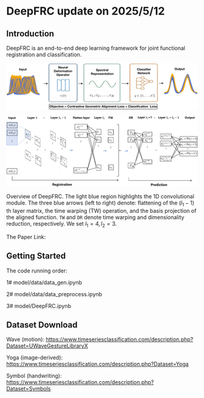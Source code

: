 # DeepFRC update on 2025/5/12

## Introduction

DeepFRC is an end-to-end deep learning framework for joint functional registration and classification.

![DeepFRC Model](images/overview.png)

![DeepFRC Model](images/The_Model.png)

Overview of DeepFRC. The light blue region highlights the 1D convolutional module. The three blue arrows (left to right) denote: flattening of the $(l_1{-}1)$ th layer matrix, the time warping (TW) operation, and the basis projection of the aligned function. ``TW`` and ``DR`` denote time warping and dimensionality reduction, respectively. We set $l_1 =4, l_2=3$.

The Paper Link: 

## Getting Started

The code running order:

1# model/data/data_gen.ipynb

2# model/data/data_preprocess.ipynb

3# model/DeepFRC.ipynb

## Dataset Download

Wave (motion): https://www.timeseriesclassification.com/description.php?Dataset=UWaveGestureLibraryX

Yoga (image-derived): https://www.timeseriesclassification.com/description.php?Dataset=Yoga

Symbol (handwriting): https://www.timeseriesclassification.com/description.php?Dataset=Symbols


